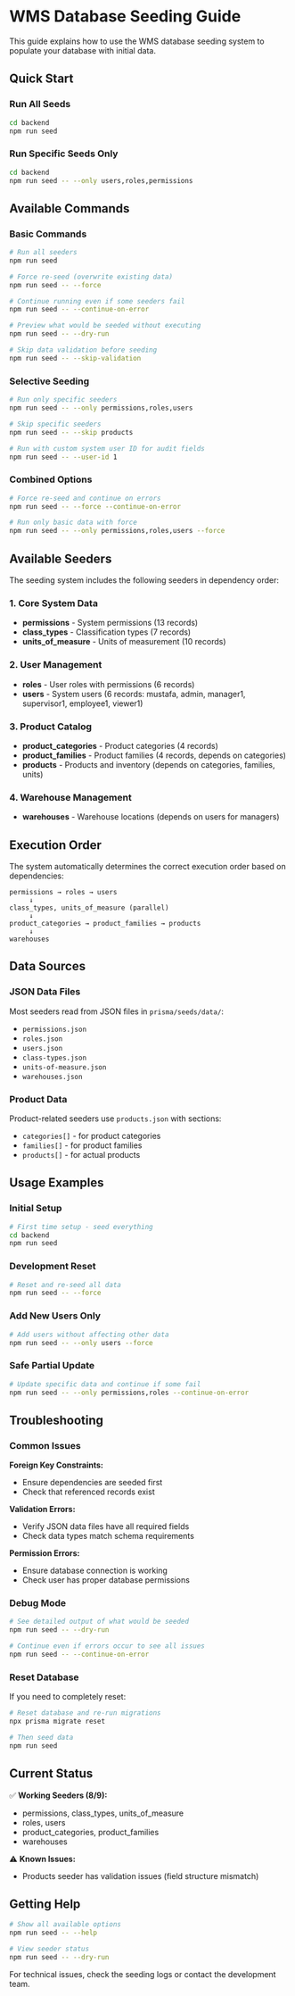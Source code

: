 # WMS Database Seeding Guide

This guide explains how to use the WMS database seeding system to populate your database with initial data.

## Quick Start

### Run All Seeds
```bash
cd backend
npm run seed
```

### Run Specific Seeds Only
```bash
cd backend
npm run seed -- --only users,roles,permissions
```

## Available Commands

### Basic Commands
```bash
# Run all seeders
npm run seed

# Force re-seed (overwrite existing data)
npm run seed -- --force

# Continue running even if some seeders fail
npm run seed -- --continue-on-error

# Preview what would be seeded without executing
npm run seed -- --dry-run

# Skip data validation before seeding
npm run seed -- --skip-validation
```

### Selective Seeding
```bash
# Run only specific seeders
npm run seed -- --only permissions,roles,users

# Skip specific seeders
npm run seed -- --skip products

# Run with custom system user ID for audit fields
npm run seed -- --user-id 1
```

### Combined Options
```bash
# Force re-seed and continue on errors
npm run seed -- --force --continue-on-error

# Run only basic data with force
npm run seed -- --only permissions,roles,users --force
```

## Available Seeders

The seeding system includes the following seeders in dependency order:

### 1. Core System Data
- **permissions** - System permissions (13 records)
- **class_types** - Classification types (7 records)  
- **units_of_measure** - Units of measurement (10 records)

### 2. User Management
- **roles** - User roles with permissions (6 records)
- **users** - System users (6 records: mustafa, admin, manager1, supervisor1, employee1, viewer1)

### 3. Product Catalog
- **product_categories** - Product categories (4 records)
- **product_families** - Product families (4 records, depends on categories)
- **products** - Products and inventory (depends on categories, families, units)

### 4. Warehouse Management
- **warehouses** - Warehouse locations (depends on users for managers)

## Execution Order

The system automatically determines the correct execution order based on dependencies:

```
permissions → roles → users
     ↓
class_types, units_of_measure (parallel)
     ↓
product_categories → product_families → products
     ↓
warehouses
```

## Data Sources

### JSON Data Files
Most seeders read from JSON files in `prisma/seeds/data/`:
- `permissions.json`
- `roles.json` 
- `users.json`
- `class-types.json`
- `units-of-measure.json`
- `warehouses.json`

### Product Data
Product-related seeders use `products.json` with sections:
- `categories[]` - for product categories
- `families[]` - for product families
- `products[]` - for actual products

## Usage Examples

### Initial Setup
```bash
# First time setup - seed everything
cd backend
npm run seed
```

### Development Reset
```bash
# Reset and re-seed all data
npm run seed -- --force
```

### Add New Users Only
```bash
# Add users without affecting other data
npm run seed -- --only users --force
```

### Safe Partial Update
```bash
# Update specific data and continue if some fail
npm run seed -- --only permissions,roles --continue-on-error
```

## Troubleshooting

### Common Issues

**Foreign Key Constraints:**
- Ensure dependencies are seeded first
- Check that referenced records exist

**Validation Errors:**
- Verify JSON data files have all required fields
- Check data types match schema requirements

**Permission Errors:**
- Ensure database connection is working
- Check user has proper database permissions

### Debug Mode
```bash
# See detailed output of what would be seeded
npm run seed -- --dry-run

# Continue even if errors occur to see all issues
npm run seed -- --continue-on-error
```

### Reset Database
If you need to completely reset:
```bash
# Reset database and re-run migrations
npx prisma migrate reset

# Then seed data
npm run seed
```

## Current Status

✅ **Working Seeders (8/9):**
- permissions, class_types, units_of_measure
- roles, users
- product_categories, product_families  
- warehouses

⚠️ **Known Issues:**
- Products seeder has validation issues (field structure mismatch)

## Getting Help

```bash
# Show all available options
npm run seed -- --help

# View seeder status
npm run seed -- --dry-run
```

For technical issues, check the seeding logs or contact the development team.